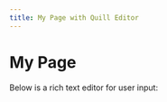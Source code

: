 ```yaml
---
title: My Page with Quill Editor
---
```


<script>
import RichTextEditor from '/.vuepress/components/RichTextEditor.vue';

export default {
  components: {
    RichTextEditor,
  },
};
</script>

# My Page

Below is a rich text editor for user input:

<RichTextEditor editorType="notice" />
